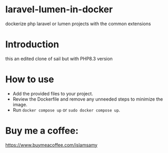 # laravel-lumen-in-docker
dockerize php laravel or lumen projects with the common extensions

# Introduction
this an edited clone of sail but with PHP8.3 version

# How to use
- Add the provided files to your project.
- Review the Dockerfile and remove any unneeded steps to minimize the image.
- Run ``docker compose up`` or ``sudo docker compose up``.

# Buy me a coffee:
https://www.buymeacoffee.com/islamsamy

